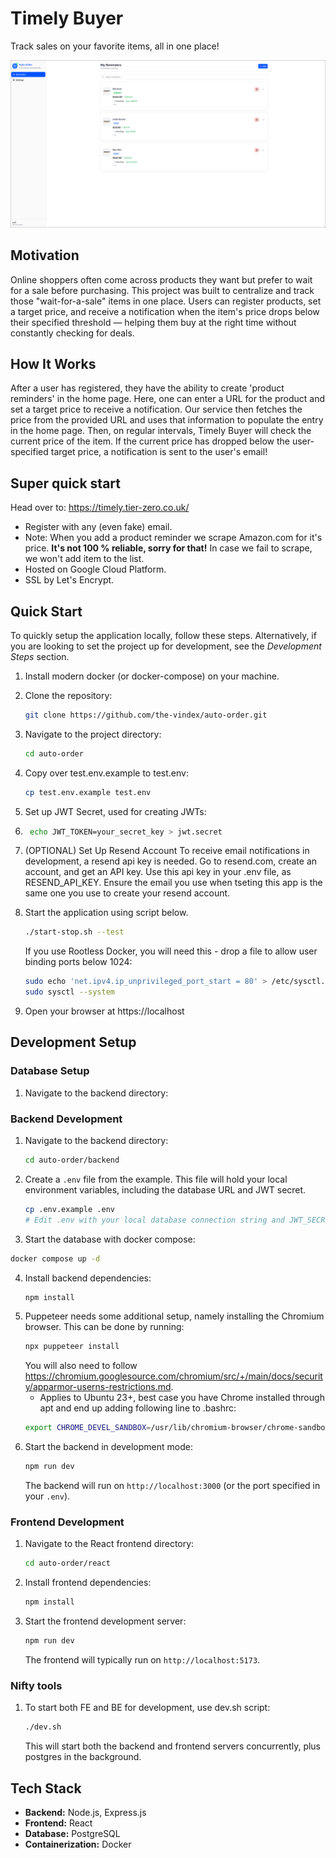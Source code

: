 # Timely Buyer
Track sales on your favorite items, all in one place!

![Screenshot of Timely Buyer](documentation/home_page.png)

## Motivation

Online shoppers often come across products they want but prefer to wait for a sale before purchasing. This project was built to centralize and track those "wait-for-a-sale" items in one place. Users can register products, set a target price, and receive a notification when the item's price drops below their specified threshold — helping them buy at the right time without constantly checking for deals.

## How It Works

After a user has registered, they have the ability to create 'product reminders' in the home page. Here, one can enter a URL for the product and set a target price to receive a notification. Our service then fetches the price from the provided URL and uses that information to populate the entry in the home page. Then, on regular intervals, Timely Buyer will check the current price of the item. If the current price has dropped below the user-specified target price, a notification is sent to the user's email!

## Super quick start

Head over to: https://timely.tier-zero.co.uk/
- Register with any (even fake) email.
- Note: When you add a product reminder we scrape Amazon.com for it's price. **It's not 100 % reliable, sorry for that!** In case we fail to scrape, we won't add item to the list.
- Hosted on Google Cloud Platform.
- SSL by Let's Encrypt.


## Quick Start

To quickly setup the application locally, follow these steps. Alternatively, if you are looking to set the project up for development, see the *Development Steps* section.
1. Install modern docker (or docker-compose) on your machine.
2. Clone the repository:
    ```bash
    git clone https://github.com/the-vindex/auto-order.git
   ```
3. Navigate to the project directory:
    ```bash
    cd auto-order
    ```
4. Copy over test.env.example to test.env:
    ```bash
    cp test.env.example test.env
    ```
5. Set up JWT Secret, used for creating JWTs:
6. ```bash
    echo JWT_TOKEN=your_secret_key > jwt.secret
    ```
7. (OPTIONAL) Set Up Resend Account
   To receive email notifications in development, a resend api key is needed. Go to resend.com, create an account, and get an API key. Use this api key in your .env file, as RESEND_API_KEY. Ensure the email you use when tseting this app is the same one you use to create your resend account.

8. Start the application using script below.
    ```bash
    ./start-stop.sh --test
    ```
   
    If you use Rootless Docker, you will need this - drop a file to allow user binding ports below 1024:
    ```bash
    sudo echo 'net.ipv4.ip_unprivileged_port_start = 80' > /etc/sysctl.d/99-unprivileged-ports.conf
    sudo sysctl --system
    ```
   
7. Open your browser at https://localhost


## Development Setup
### Database Setup

1.  Navigate to the backend directory:


### Backend Development

1.  Navigate to the backend directory:
    ```bash
    cd auto-order/backend
    ```
2.  Create a `.env` file from the example. This file will hold your local environment variables, including the database URL and JWT secret.
    ```bash
    cp .env.example .env
    # Edit .env with your local database connection string and JWT_SECRET
    ```
3.  Start the database with docker compose:
   ```bash
   docker compose up -d
   ```
4.  Install backend dependencies:
    ```bash
    npm install
    ```
5.  Puppeteer needs some additional setup, namely installing the Chromium browser. This can be done by running:
    ```bash
    npx puppeteer install
    ```
    You will also need to follow https://chromium.googlesource.com/chromium/src/+/main/docs/security/apparmor-userns-restrictions.md.
    - Applies to Ubuntu 23+, best case you have Chrome installed through apt and end up adding following line to .bashrc:
    ```bash
    export CHROME_DEVEL_SANDBOX=/usr/lib/chromium-browser/chrome-sandbox
    ```
6.  Start the backend in development mode:
    ```bash
    npm run dev
    ```
    The backend will run on `http://localhost:3000` (or the port specified in your `.env`).

### Frontend Development

1.  Navigate to the React frontend directory:
    ```bash
    cd auto-order/react
    ```
2.  Install frontend dependencies:
    ```bash
    npm install
    ```
3.  Start the frontend development server:
    ```bash
    npm run dev
    ```
    The frontend will typically run on `http://localhost:5173`.

### Nifty tools
1. To start both FE and BE for development, use dev.sh script:
    ```bash
    ./dev.sh
    ```
    This will start both the backend and frontend servers concurrently, plus postgres in the background.

## Tech Stack

*   **Backend:** Node.js, Express.js
*   **Frontend:** React
*   **Database:** PostgreSQL
*   **Containerization:** Docker
